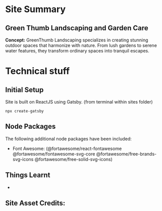 # Site Summary
## Green Thumb Landscaping and Garden Care
__Concept:__ GreenThumb Landscaping specializes in creating stunning outdoor spaces that harmonize with nature. From lush gardens to serene water features, they transform ordinary spaces into tranquil escapes.

# Technical stuff

## Initial Setup
Site is built on ReactJS using Gatsby.
(from terminal within sites folder)
```
npx create-gatsby
```

## Node Packages
The following additional node packages have been included:
* Font Awesome: (@fortawesome/react-fontawesome @fortawesome/fontawesome-svg-core @fortawesome/free-brands-svg-icons @fortawesome/free-solid-svg-icons)

## Things Learnt
* 

## Site Asset Credits:
